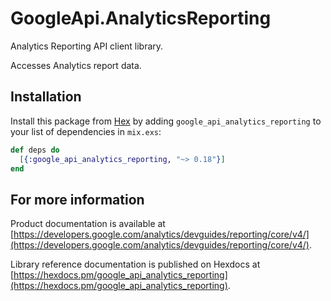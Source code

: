 # GoogleApi.AnalyticsReporting

Analytics Reporting API client library.

Accesses Analytics report data.

## Installation

Install this package from [Hex](https://hex.pm) by adding
`google_api_analytics_reporting` to your list of dependencies in `mix.exs`:

```elixir
def deps do
  [{:google_api_analytics_reporting, "~> 0.18"}]
end
```

## For more information

Product documentation is available at [https://developers.google.com/analytics/devguides/reporting/core/v4/](https://developers.google.com/analytics/devguides/reporting/core/v4/).

Library reference documentation is published on Hexdocs at
[https://hexdocs.pm/google_api_analytics_reporting](https://hexdocs.pm/google_api_analytics_reporting).

